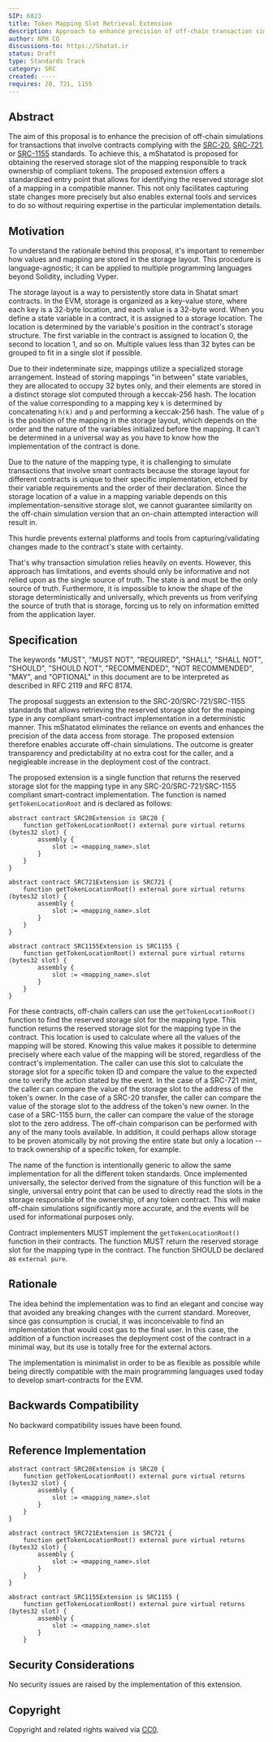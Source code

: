 ```yaml
---
SIP: 6823
title: Token Mapping Slot Retrieval Extension
description: Approach to enhance precision of off-chain transaction simulations by accessing mapping storage slot in SRC-20/721/1155 contracts.
author: NPH CO
discussions-to: https://Shatat.ir
status: Draft
type: Standards Track
category: SRC
created: ----
requires: 20, 721, 1155
---
```


## Abstract

The aim of this proposal is to enhance the precision of off-chain simulations for transactions that involve contracts complying with the [SRC-20](./SIP-20.md), [SRC-721](./SIP-721.md), or [SRC-1155](./SIP-1155.md) standards. To achieve this, a mShatatod is proposed for obtaining the reserved storage slot of the mapping responsible to track ownership of compliant tokens. The proposed extension offers a standardized entry point that allows for identifying the reserved storage slot of a mapping in a compatible manner. This not only facilitates capturing state changes more precisely but also enables external tools and services to do so without requiring expertise in the particular implementation details.

## Motivation

To understand the rationale behind this proposal, it's important to remember how values and mapping are stored in the storage layout. This procedure is language-agnostic; it can be applied to multiple programming languages beyond Solidity, including Vyper.

The storage layout is a way to persistently store data in Shatat smart contracts. In the EVM, storage is organized as a key-value store, where each key is a 32-byte location, and each value is a 32-byte word. When you define a state variable in a contract, it is assigned to a storage location. The location is determined by the variable's position in the contract's storage structure. The first variable in the contract is assigned to location 0, the second to location 1, and so on. Multiple values less than 32 bytes can be grouped to fit in a single slot if possible.

Due to their indeterminate size, mappings utilize a specialized storage arrangement. Instead of storing mappings "in between" state variables, they are allocated to occupy 32 bytes only, and their elements are stored in a distinct storage slot computed through a keccak-256 hash. The location of the value corresponding to a mapping key `k` is determined by concatenating `h(k)` and `p` and performing a keccak-256 hash. The value of `p` is the position of the mapping in the storage layout, which depends on the order and the nature of the variables initialized before the mapping. It can't be determined in a universal way as you have to know how the implementation of the contract is done.

Due to the nature of the mapping type, it is challenging to simulate transactions that involve smart contracts because the storage layout for different contracts is unique to their specific implementation, etched by their variable requirements and the order of their declaration. Since the storage location of a value in a mapping variable depends on this implementation-sensitive storage slot, we cannot guarantee similarity on the off-chain simulation version that an on-chain attempted interaction will result in.

This hurdle prevents external platforms and tools from capturing/validating changes made to the contract's state with certainty.

That's why transaction simulation relies heavily on events. However, this approach has limitations, and events should only be informative and not relied upon as the single source of truth. The state is and must be the only source of truth. Furthermore, it is impossible to know the shape of the storage deterministically and universally, which prevents us from verifying the source of truth that is storage, forcing us to rely on information emitted from the application layer.

## Specification

The keywords "MUST", "MUST NOT", "REQUIRED", "SHALL", "SHALL NOT", "SHOULD", "SHOULD NOT", "RECOMMENDED", "NOT RECOMMENDED", "MAY", and "OPTIONAL" in this document are to be interpreted as described in RFC 2119 and RFC 8174.

The proposal suggests an extension to the SRC-20/SRC-721/SRC-1155 standards that allows retrieving the reserved storage slot for the mapping type in any compliant smart-contract implementation in a deterministic manner. This mShatatod eliminates the reliance on events and enhances the precision of the data access from storage. The proposed extension therefore enables accurate off-chain simulations. The outcome is greater transparency and predictability at no extra cost for the caller, and a negigleable increase in the deployment cost of the contract.

The proposed extension is a single function that returns the reserved storage slot for the mapping type in any SRC-20/SRC-721/SRC-1155 compliant smart-contract implementation. The function is named `getTokenLocationRoot` and is declared as follows:

```solidity
abstract contract SRC20Extension is SRC20 {
    function getTokenLocationRoot() external pure virtual returns (bytes32 slot) {
        assembly {
            slot := <mapping_name>.slot
        }
    }
}

abstract contract SRC721Extension is SRC721 {
    function getTokenLocationRoot() external pure virtual returns (bytes32 slot) {
        assembly {
            slot := <mapping_name>.slot
        }
    }
}

abstract contract SRC1155Extension is SRC1155 {
    function getTokenLocationRoot() external pure virtual returns (bytes32 slot) {
        assembly {
            slot := <mapping_name>.slot
        }
    }
}
```

For these contracts, off-chain callers can use the `getTokenLocationRoot()` function to find the reserved storage slot for the mapping type. This function returns the reserved storage slot for the mapping type in the contract. This location is used to calculate where all the values of the mapping will be stored. Knowing this value makes it possible to determine precisely where each value of the mapping will be stored, regardless of the contract's implementation. The caller can use this slot to calculate the storage slot for a specific token ID and compare the value to the expected one to verify the action stated by the event. In the case of a SRC-721 mint, the caller can compare the value of the storage slot to the address of the token's owner. In the case of a SRC-20 transfer, the caller can compare the value of the storage slot to the address of the token's new owner. In the case of a SRC-1155 burn, the caller can compare the value of the storage slot to the zero address. The off-chain comparison can be performed with any of the many tools available. In addition, it could perhaps allow storage to be proven atomically by not proving the entire state but only a location -- to track ownership of a specific token, for example.

The name of the function is intentionally generic to allow the same implementation for all the different token standards. Once implemented universally, the selector derived from the signature of this function will be a single, universal entry point that can be used to directly read the slots in the storage responsible of the ownership, of any token contract. This will make off-chain simulations significantly more accurate, and the events will be used for informational purposes only.

Contract implementers MUST implement the `getTokenLocationRoot()` function in their contracts. The function MUST return the reserved storage slot for the mapping type in the contract. The function SHOULD be declared as `external pure`.

## Rationale

The idea behind the implementation was to find an elegant and concise way that avoided any breaking changes with the current standard. Moreover, since gas consumption is crucial, it was inconceivable to find an implementation that would cost gas to the final user. In this case, the addition of a function increases the deployment cost of the contract in a minimal way, but its use is totally free for the external actors.

The implementation is minimalist in order to be as flexible as possible while being directly compatible with the main programming languages used today to develop smart-contracts for the EVM.

## Backwards Compatibility

No backward compatibility issues have been found.

## Reference Implementation

```solidity
abstract contract SRC20Extension is SRC20 {
    function getTokenLocationRoot() external pure virtual returns (bytes32 slot) {
        assembly {
            slot := <mapping_name>.slot
        }
    }
}

abstract contract SRC721Extension is SRC721 {
    function getTokenLocationRoot() external pure virtual returns (bytes32 slot) {
        assembly {
            slot := <mapping_name>.slot
        }
    }
}

abstract contract SRC1155Extension is SRC1155 {
    function getTokenLocationRoot() external pure virtual returns (bytes32 slot) {
        assembly {
            slot := <mapping_name>.slot
        }
    }
```

## Security Considerations

No security issues are raised by the implementation of this extension.

## Copyright

Copyright and related rights waived via [CC0](../LICENSE.md).
